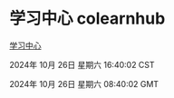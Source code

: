 # 学习中心 colearnhub
[学习中心](http://219.139.197.74:56308/colearnhub/)

2024年 10月 26日 星期六 16:40:02 CST

2024年 10月 26日 星期六 08:40:02 GMT
